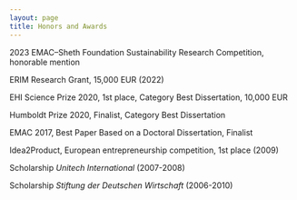 ```yaml
---
layout: page
title: Honors and Awards
---
```



<p>2023 EMAC–Sheth Foundation Sustainability Research Competition, honorable mention</p>
<p>ERIM Research Grant, 15,000 EUR (2022)</p>
<p>EHI Science Prize 2020, 1st place, Category Best Dissertation, 10,000 EUR</p>
<p>Humboldt Prize 2020, Finalist, Category Best Dissertation</p>
<p>EMAC 2017, Best Paper Based on a Doctoral Dissertation, Finalist</p>
<p>Idea2Product, European entrepreneurship competition, 1st place (2009)<p>
<p>Scholarship <em>Unitech International</em> (2007-2008)</p>
<p>Scholarship <em>Stiftung der Deutschen Wirtschaft</em> (2006-2010)</p>
